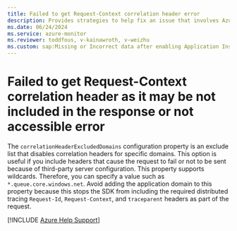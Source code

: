 ```yaml
---
title: Failed to get Request-Context correlation header error
description: Provides strategies to help fix an issue that involves Azure Monitor Application Insights for webpages.
ms.date: 06/24/2024
ms.service: azure-monitor
ms.reviewer: toddfous, v-kainawroth, v-weizhu
ms.custom: sap:Missing or Incorrect data after enabling Application Insights in Azure Portal
---
```

# Failed to get Request-Context correlation header as it may be not included in the response or not accessible error

The `correlationHeaderExcludedDomains` configuration property is an exclude list that disables correlation headers for specific domains. This option is useful if you include headers that cause the request to fail or not to be sent because of third-party server configuration. This property supports wildcards. Therefore, you can specify a value such as `*.queue.core.windows.net`. Avoid adding the application domain to this property because this stops the SDK from including the required distributed tracing `Request-Id`, `Request-Context`, and `traceparent` headers as part of the request.

[!INCLUDE [Azure Help Support](../../../../includes/azure-help-support.md)]
